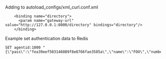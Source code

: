 Adding to autoload_configs/xml_curl.conf.xml
```
    <binding name="directory">
      <param name="gateway-url" value="http://127.0.0.1:8000/directory" bindings="directory"/>
    </binding>
```

Example set authentication data to Redis
```
SET agentid:1000 "{\"pass\":\"fea39eef503146089f8e8766fae3585a\",\"name\":\"FOO\",\"number\":\"31345134\"}"
```
